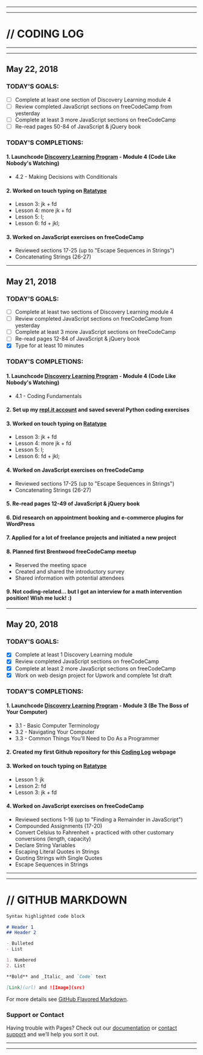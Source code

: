 ------------------
------------------

# // CODING LOG

------------------
------------------

## May 22, 2018

### TODAY'S GOALS:
- [ ]  Complete at least one section of Discovery Learning module 4
- [ ]  Review completed JavaScript sections on freeCodeCamp from yesterday
- [ ]  Complete at least 3 more JavaScript sections on freeCodeCamp
- [ ]  Re-read pages 50-84 of JavaScript & jQuery book

### TODAY'S COMPLETIONS:
#### 1. Launchcode [Discovery Learning Program](https://www.launchcode.org/discovery?utm_source=LaunchCode+Stakeholders&utm_campaign=b395dcad44-EMAIL_CAMPAIGN_2018_04_03&utm_medium=email&utm_term=0_4145fbb318-b395dcad44-506125793) - Module 4 (Code Like Nobody's Watching)
- 4.2 - Making Decisions with Conditionals

#### 2. Worked on touch typing on [Ratatype](https://www.ratatype.com/u802195/)
- Lesson 3: jk + fd
- Lesson 4: more jk + fd
- Lesson 5: l;
- Lesson 6: fd + jkl;

#### 3. Worked on JavaScript exercises on freeCodeCamp
- Reviewed sections 17-25 (up to "Escape Sequences in Strings")
- Concatenating Strings (26-27)

--------------------

## May 21, 2018

### TODAY'S GOALS:
- [ ]  Complete at least two sections of Discovery Learning module 4
- [ ]  Review completed JavaScript sections on freeCodeCamp from yesterday
- [ ]  Complete at least 3 more JavaScript sections on freeCodeCamp
- [ ]  Re-read pages 12-84 of JavaScript & jQuery book
- [x]  Type for at least 10 minutes

### TODAY'S COMPLETIONS:
#### 1. Launchcode [Discovery Learning Program](https://www.launchcode.org/discovery?utm_source=LaunchCode+Stakeholders&utm_campaign=b395dcad44-EMAIL_CAMPAIGN_2018_04_03&utm_medium=email&utm_term=0_4145fbb318-b395dcad44-506125793) - Module 4 (Code Like Nobody's Watching)
- 4.1 - Coding Fundamentals

#### 2. Set up my [repl.it account](https://repl.it/@vivianmaxine) and saved several Python coding exercises

#### 3. Worked on touch typing on [Ratatype](https://www.ratatype.com/u802195/)
- Lesson 3: jk + fd
- Lesson 4: more jk + fd
- Lesson 5: l;
- Lesson 6: fd + jkl;

#### 4. Worked on JavaScript exercises on freeCodeCamp
- Reviewed sections 17-25 (up to "Escape Sequences in Strings")
- Concatenating Strings (26-27)

#### 5. Re-read pages 12-49 of JavaScript & jQuery book

#### 6. Did research on appointment booking and e-commerce plugins for WordPress

#### 7. Applied for a lot of freelance projects and initiated a new project

#### 8. Planned first Brentwood freeCodeCamp meetup
- Reserved the meeting space
- Created and shared the introductory survey
- Shared information with potential attendees

#### 9. Not coding-related... but I got an interview for a math intervention position! Wish me luck! :)

--------------------

## May 20, 2018

### TODAY'S GOALS:
- [x]  Complete at least 1 Discovery Learning module
- [x]  Review completed JavaScript sections on freeCodeCamp
- [x]  Complete at least 2 more JavaScript sections on freeCodeCamp
- [x]  Work on web design project for Upwork and complete 1st draft

### TODAY'S COMPLETIONS:
#### 1. Launchcode [Discovery Learning Program](https://www.launchcode.org/discovery?utm_source=LaunchCode+Stakeholders&utm_campaign=b395dcad44-EMAIL_CAMPAIGN_2018_04_03&utm_medium=email&utm_term=0_4145fbb318-b395dcad44-506125793) - Module 3 (Be The Boss of Your Computer)
- 3.1 - Basic Computer Terminology
- 3.2 - Navigating Your Computer
- 3.3 - Common Things You'll Need to Do As a Programmer

#### 2. Created my first Github repository for this [Coding Log](https://vivianmaxine.github.io/) webpage

#### 3. Worked on touch typing on [Ratatype](https://www.ratatype.com/u802195/)
- Lesson 1: jk
- Lesson 2: fd
- Lesson 3: jk + fd

#### 4. Worked on JavaScript exercises on freeCodeCamp
- Reviewed sections 1-16 (up to "Finding a Remainder in JavaScript")
- Compounded Assignments (17-20)
- Convert Celsius to Fahrenheit + practiced with other customary conversions (length, capacity)
- Declare String Variables
- Escaping Literal Quotes in Strings
- Quoting Strings with Single Quotes
- Escape Sequences in Strings


------------------
------------------


# // GITHUB MARKDOWN

```markdown
Syntax highlighted code block

# Header 1
## Header 2

- Bulleted
- List

1. Numbered
2. List

**Bold** and _Italic_ and `Code` text

[Link](url) and ![Image](src)
```

For more details see [GitHub Flavored Markdown](https://guides.github.com/features/mastering-markdown/).

### Support or Contact

Having trouble with Pages? Check out our [documentation](https://help.github.com/categories/github-pages-basics/) or [contact support](https://github.com/contact) and we’ll help you sort it out.

------------------
------------------
